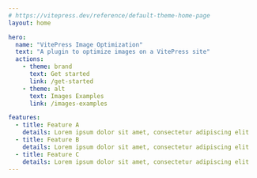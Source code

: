 ```yaml
---
# https://vitepress.dev/reference/default-theme-home-page
layout: home

hero:
  name: "VitePress Image Optimization"
  text: "A plugin to optimize images on a VitePress site"
  actions:
    - theme: brand
      text: Get started
      link: /get-started
    - theme: alt
      text: Images Examples
      link: /images-examples

features:
  - title: Feature A
    details: Lorem ipsum dolor sit amet, consectetur adipiscing elit
  - title: Feature B
    details: Lorem ipsum dolor sit amet, consectetur adipiscing elit
  - title: Feature C
    details: Lorem ipsum dolor sit amet, consectetur adipiscing elit
---
```


